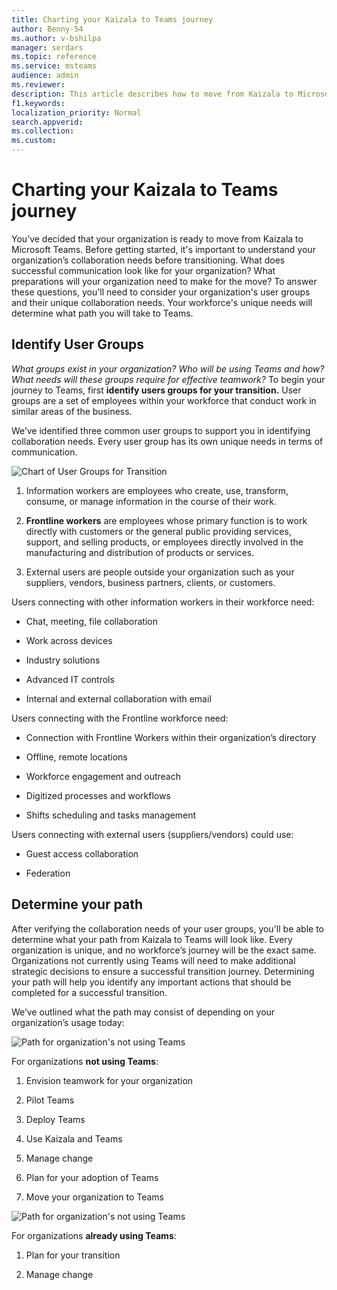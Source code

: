 ```yaml
---
title: Charting your Kaizala to Teams journey 
author: Benny-54
ms.author: v-bshilpa
manager: serdars
ms.topic: reference
ms.service: msteams
audience: admin
ms.reviewer: 
description: This article describes how to move from Kaizala to Microsoft Teams.  
f1.keywords:
localization_priority: Normal
search.appverid:
ms.collection:
ms.custom:
---
```


# Charting your Kaizala to Teams journey

You’ve decided that your organization is ready to move from Kaizala to Microsoft Teams. Before getting started, it's important to understand your organization’s collaboration needs before transitioning. What does successful communication look like for your organization? What preparations will your organization need to make for the move? To answer these questions, you'll need to consider your organization's user groups and their unique collaboration needs. Your workforce's unique needs will determine what path you will take to Teams.

## Identify User Groups

*What groups exist in your organization? Who will be using Teams and how? What needs will these groups require for effective teamwork?* To begin your journey to Teams, first **identify users groups for your transition.**  User groups are a set of employees within your workforce that conduct work in similar areas of the business. 

We’ve identified three common user groups to support you in identifying collaboration needs. Every user group has its own unique needs in terms of communication. 

![Chart of User Groups for Transition](/media/KaizalaUserGroups.png)

 1. Information workers are employees who create, use, transform, consume, or manage information in the course of their work.

 2. **Frontline workers** are employees whose primary function is to work directly with customers or the general public providing services, support, and selling products, or employees directly involved in the manufacturing and distribution of products or services.
 
 3. External users are people outside your organization such as your suppliers, vendors, business partners, clients, or customers. 
 
Users connecting with other information workers in their workforce need:

 - Chat, meeting, file collaboration
 
 - Work across devices
 
 - Industry solutions
 
 - Advanced IT controls
  
 - Internal and external collaboration with email

Users connecting with the Frontline workforce need:

 - Connection with Frontline Workers within their organization’s directory
 
 - Offline, remote locations
 
 - Workforce engagement and outreach
 
 - Digitized processes and workflows
 
 - Shifts scheduling and tasks management

Users connecting with external users (suppliers/vendors) could use:
 - Guest access collaboration
 
 - Federation 

## Determine your path

After verifying the collaboration needs of your user groups, you'll be able to determine what your path from Kaizala to Teams will look like. Every organization is unique, and no workforce’s journey will be the exact same. Organizations not currently using Teams will need to make additional strategic decisions to ensure a successful transition journey. Determining your path will help you identify any important actions that should be completed for a successful transition.

We’ve outlined what the path may consist of depending on your organization’s usage today:  

![Path for organization's not using Teams](/media/KaizalaNotUsingTeams.png)

For organizations **not using Teams**:

 1. Envision teamwork for your organization
 
 2. Pilot Teams
  
 3. Deploy Teams
  
 4. Use Kaizala and Teams
  
 5. Manage change
 
 6. Plan for your adoption of Teams
 
 7. Move your organization to Teams

![Path for organization's not using Teams](/media/KaizalaUsingTeams.png)

For organizations **already using Teams**:

 1. Plan for your transition
 
 2. Manage change
 

 
